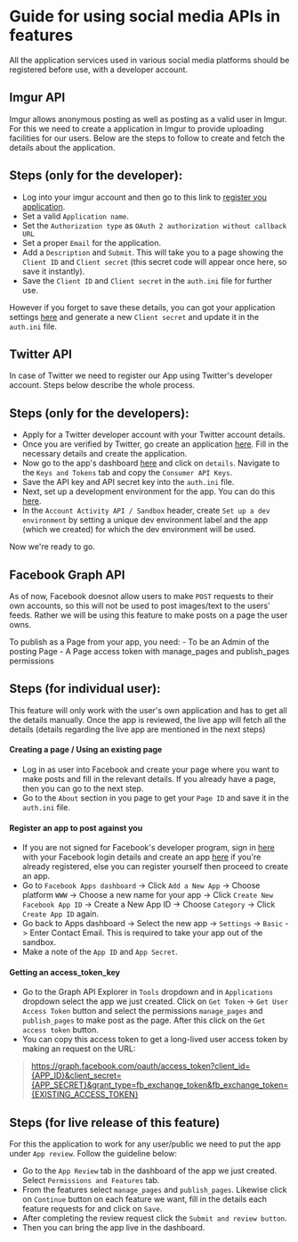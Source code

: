 # Guide for using social media APIs in features

All the application services used in various social media platforms should be registered before use, with a developer account.

##  Imgur API

Imgur allows anonymous posting as well as posting as a valid user in Imgur. For this we need to create a application in Imgur to provide uploading facilities for our users. Below are the steps to follow to create and fetch the details about the application.

Steps (only for the developer):
---
 - Log into your imgur account and then go to this link to [register you application](https://api.imgur.com/oauth2/addclient).
 - Set a valid `Application name`.
 - Set the `Authorization type` as `OAuth 2 authorization without callback URL`
 - Set a proper `Email` for the application.
 - Add a `Description` and `Submit`. This will take you to a page showing the `Client ID` and `Client secret` (this secret code will appear once here, so save it instantly).
 - Save the `Client ID` and `Client secret` in the `auth.ini` file for further use.

However if you forget to save these details, you can got your application settings [here](https://imgur.com/account/settings/apps) and generate a new `Client secret` and update it in the `auth.ini` file.

## Twitter API
In case of Twitter we need to register our App using Twitter's developer account. Steps below describe the whole process.

Steps (only for the developers):
---
 - Apply for a Twitter developer account with your Twitter account details.
 - Once you are verified by Twitter, go create an application [here](https://developer.twitter.com/en/apps/create). Fill in the necessary details and create the application.
 - Now go to the app's dashboard [here](https://developer.twitter.com/en/apps/) and click on `details`. Navigate to the `Keys and Tokens` tab and copy the `Consumer API Keys`.  
 - Save the API key and API secret key into the `auth.ini` file.
 - Next, set up a development environment for the app. You can do this [here](https://developer.twitter.com/en/account/environments).
 - In the `Account Activity API / Sandbox` header, create `Set up a dev environment` by setting a unique dev environment label and the app (which we created) for which the dev environment will be used.

Now we're ready to go.  

## Facebook Graph API
As of now, Facebook doesnot allow users to make `POST` requests to their own accounts, so this will not be used to post images/text to the users' feeds. Rather we will be using this feature to make posts on a page the user owns.

To publish as a Page from your app, you need:
    - To be an Admin of the posting Page
    - A Page access token with manage_pages and publish_pages permissions

Steps (for individual user):
---
This feature will only work with the user's own application and has to get all the details manually. Once the app is reviewed, the live app will fetch all the details (details regarding the live app are mentioned in the next steps)

#### Creating a page / Using an existing page
 - Log in as user into Facebook and create your page where you want to make posts and fill in the relevant details. If you already have a page, then you can go to the next step.
 - Go to the `About` section in you page to get your `Page ID` and save it in the `auth.ini` file.

#### Register an app to post against you
 - If you are not signed for Facebook's developer program, sign in [here](https://developer.facebook.com) with your Facebook login details and create an app [here](https://developers.facebook.com/apps/) if you're already registered, else you can register yourself then proceed to create an app.
 - Go to `Facebook Apps dashboard` -> Click `Add a New App` -> Choose platform `WWW` -> Choose a new name for your app -> Click `Create New Facebook App ID` -> Create a New App ID -> Choose `Category` -> Click `Create App ID` again.
 - Go back to Apps dashboard -> Select the new app -> `Settings` -> `Basic` -> Enter Contact Email. This is required to take your app out of the sandbox.
 - Make a note of the `App ID` and `App Secret`.

#### Getting an access_token_key
 - Go to the Graph API Explorer in `Tools` dropdown and in `Applications` dropdown select the app we just created. Click on `Get Token` -> `Get User Access Token` button and select the permissions `manage_pages` and `publish_pages` to make post as the page. After this click on the `Get access token` button.
 - You can copy this access token to get a long-lived user access token by making an request on the URL:
 > https://graph.facebook.com/oauth/access_token?client_id={APP_ID}&client_secret={APP_SECRET}&grant_type=fb_exchange_token&fb_exchange_token={EXISTING_ACCESS_TOKEN}

Steps (for live release of this feature)
---
For this the application to work for any user/public we need to put the app under `App review`. Follow the guideline below:
 - Go to the `App Review` tab in the dashboard of the app we just created. Select `Permissions and Features` tab.
 - From the features select `manage_pages` and `publish_pages`. Likewise click on `Continue` button on each feature we want, fill in the details each feature requests for and click on `Save`.
 - After completing the review request click the `Submit and review button`.
 - Then you can bring the app live in the dashboard.
